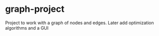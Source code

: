 # graph-project
Project to work with a graph of nodes and edges. Later add optimization algorithms and a GUI
